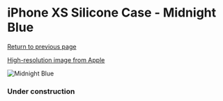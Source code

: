 # iPhone XS Silicone Case - Midnight Blue

[Return to previous page](/iphone_x)

[High-resolution image from Apple](https://store.storeimages.cdn-apple.com/8756/as-images.apple.com/is/MRW92?wid=4500&hei=4500&fmt=png)

<div style="width: 384px"><img src="/everysource/MRW92.png" alt="Midnight Blue"></div>

### Under construction
